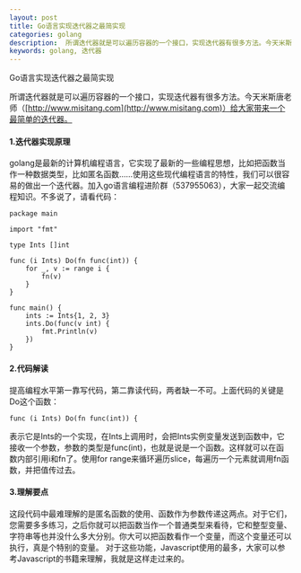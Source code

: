 ```yaml
---
layout: post
title: Go语言实现迭代器之最简实现
categories: golang
description:  所谓迭代器就是可以遍历容器的一个接口，实现迭代器有很多方法。今天米斯唐老师给大家带来一个最简单的迭代器。
keywords: golang, 迭代器
---
```


Go语言实现迭代器之最简实现

所谓迭代器就是可以遍历容器的一个接口，实现迭代器有很多方法。今天米斯唐老师（[http://www.misitang.com](http://www.misitang.com)）给大家带来一个最简单的迭代器。

#### 1.迭代器实现原理
golang是最新的计算机编程语言，它实现了最新的一些编程思想，比如把函数当作一种数据类型，比如匿名函数……使用这些现代编程语言的特性，我们可以很容易的做出一个迭代器。加入go语言编程进阶群（537955063），大家一起交流编程知识。不多说了，请看代码：
```
package main

import "fmt"

type Ints []int

func (i Ints) Do(fn func(int)) {
	for _, v := range i {
		fn(v)
	}
}

func main() {
	ints := Ints{1, 2, 3}
	ints.Do(func(v int) {
		fmt.Println(v)
	})
}
```

#### 2.代码解读
提高编程水平第一靠写代码，第二靠读代码，两者缺一不可。上面代码的关键是Do这个函数：
```
func (i Ints) Do(fn func(int)) {
```
表示它是Ints的一个实现，在Ints上调用时，会把Ints实例变量发送到函数中，它接收一个参数，参数的类型是func(int)，也就是说是一个函数。这样就可以在函数内部引用i和fn了。使用for range来循环遍历slice，每遍历一个元素就调用fn函数，并把值传过去。

#### 3.理解要点
这段代码中最难理解的是匿名函数的使用、函数作为参数传递这两点。对于它们，您需要多多练习，之后你就可以把函数当作一个普通类型来看待，它和整型变量、字符串等也并没什么多大分别。你大可以把函数看作一个变量，而这个变量还可以执行，真是个特别的变量。
对于这些功能，Javascript使用的最多，大家可以参考Javascript的书籍来理解，我就是这样走过来的。